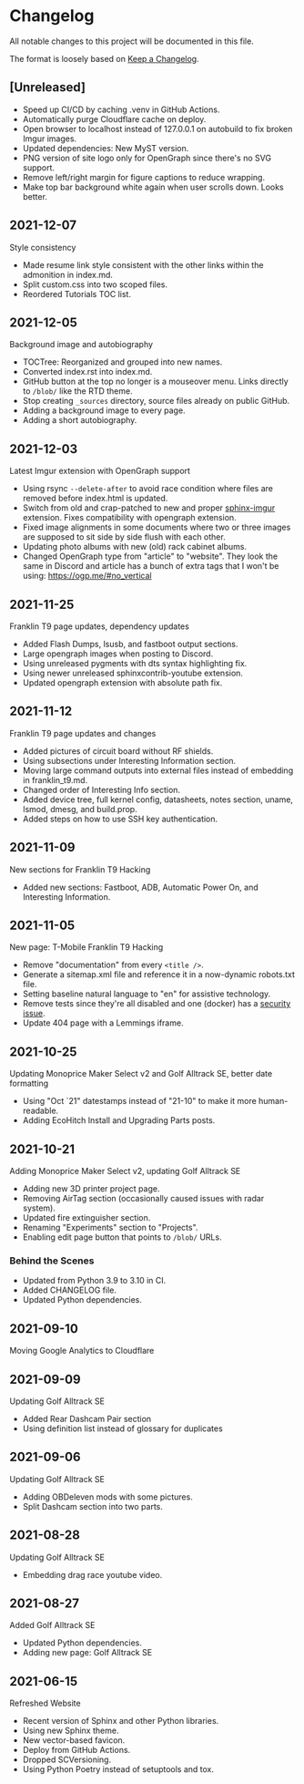 # Changelog

All notable changes to this project will be documented in this file.

The format is loosely based on [Keep a Changelog](https://keepachangelog.com/en/1.0.0/).

## [Unreleased]

- Speed up CI/CD by caching .venv in GitHub Actions.
- Automatically purge Cloudflare cache on deploy.
- Open browser to localhost instead of 127.0.0.1 on autobuild to fix broken Imgur images.
- Updated dependencies: New MyST version.
- PNG version of site logo only for OpenGraph since there's no SVG support.
- Remove left/right margin for figure captions to reduce wrapping.
- Make top bar background white again when user scrolls down. Looks better.

## 2021-12-07

Style consistency

- Made resume link style consistent with the other links within the admonition in index.md.
- Split custom.css into two scoped files.
- Reordered Tutorials TOC list.

## 2021-12-05

Background image and autobiography

- TOCTree: Reorganized and grouped into new names.
- Converted index.rst into index.md.
- GitHub button at the top no longer is a mouseover menu. Links directly to `/blob/` like the RTD theme.
- Stop creating `_sources` directory, source files already on public GitHub.
- Adding a background image to every page.
- Adding a short autobiography.

## 2021-12-03

Latest Imgur extension with OpenGraph support

- Using rsync `--delete-after` to avoid race condition where files are removed before index.html is updated.
- Switch from old and crap-patched to new and proper [sphinx-imgur](https://sphinx-imgur.readthedocs.io/) extension. Fixes
  compatibility with opengraph extension.
- Fixed image alignments in some documents where two or three images are supposed to sit side by side flush with each other.
- Updating photo albums with new (old) rack cabinet albums.
- Changed OpenGraph type from "article" to "website". They look the same in Discord and article has a bunch of extra tags
  that I won't be using: https://ogp.me/#no_vertical

## 2021-11-25

Franklin T9 page updates, dependency updates

- Added Flash Dumps, lsusb, and fastboot output sections.
- Large opengraph images when posting to Discord.
- Using unreleased pygments with dts syntax highlighting fix.
- Using newer unreleased sphinxcontrib-youtube extension.
- Updated opengraph extension with absolute path fix.

## 2021-11-12

Franklin T9 page updates and changes

- Added pictures of circuit board without RF shields.
- Using subsections under Interesting Information section.
- Moving large command outputs into external files instead of embedding in franklin_t9.md.
- Changed order of Interesting Info section.
- Added device tree, full kernel config, datasheets, notes section, uname, lsmod, dmesg, and build.prop.
- Added steps on how to use SSH key authentication.

## 2021-11-09

New sections for Franklin T9 Hacking

- Added new sections: Fastboot, ADB, Automatic Power On, and Interesting Information.

## 2021-11-05

New page: T-Mobile Franklin T9 Hacking

- Remove "documentation" from every `<title />`.
- Generate a sitemap.xml file and reference it in a now-dynamic robots.txt file.
- Setting baseline natural language to "en" for assistive technology.
- Remove tests since they're all disabled and one (docker) has a [security issue](https://github.com/docker/docker-py/issues/2902).
- Update 404 page with a Lemmings iframe.

## 2021-10-25

Updating Monoprice Maker Select v2 and Golf Alltrack SE, better date formatting

- Using "Oct `21" datestamps instead of "21-10" to make it more human-readable.
- Adding EcoHitch Install and Upgrading Parts posts.

## 2021-10-21

Adding Monoprice Maker Select v2, updating Golf Alltrack SE

- Adding new 3D printer project page.
- Removing AirTag section (occasionally caused issues with radar system).
- Updated fire extinguisher section.
- Renaming "Experiments" section to "Projects".
- Enabling edit page button that points to `/blob/` URLs.

### Behind the Scenes

- Updated from Python 3.9 to 3.10 in CI.
- Added CHANGELOG file.
- Updated Python dependencies.

## 2021-09-10

Moving Google Analytics to Cloudflare

## 2021-09-09

Updating Golf Alltrack SE

- Added Rear Dashcam Pair section
- Using definition list instead of glossary for duplicates

## 2021-09-06

Updating Golf Alltrack SE

- Adding OBDeleven mods with some pictures.
- Split Dashcam section into two parts.

## 2021-08-28

Updating Golf Alltrack SE

- Embedding drag race youtube video.

## 2021-08-27

Added Golf Alltrack SE

- Updated Python dependencies.
- Adding new page: Golf Alltrack SE

## 2021-06-15

Refreshed Website

- Recent version of Sphinx and other Python libraries.
- Using new Sphinx theme.
- New vector-based favicon.
- Deploy from GitHub Actions.
- Dropped SCVersioning.
- Using Python Poetry instead of setuptools and tox.
